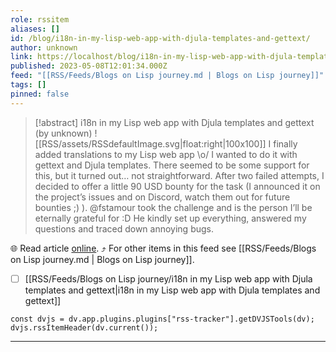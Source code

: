 ```yaml
---
role: rssitem
aliases: []
id: /blog/i18n-in-my-lisp-web-app-with-djula-templates-and-gettext/
author: unknown
link: https://localhost/blog/i18n-in-my-lisp-web-app-with-djula-templates-and-gettext/
published: 2023-05-08T12:01:34.000Z
feed: "[[RSS/Feeds/Blogs on Lisp journey.md | Blogs on Lisp journey]]"
tags: []
pinned: false
---
```


> [!abstract] i18n in my Lisp web app with Djula templates and gettext (by unknown)
> ![[RSS/assets/RSSdefaultImage.svg|float:right|100x100]] I finally added translations to my Lisp web app \o/ I wanted to do it with gettext and Djula templates. There seemed to be some support for this, but it turned out… not straightforward. After two failed attempts, I decided to offer a little 90 USD bounty for the task (I announced it on the project’s issues and on Discord, watch them out for future bounties ;) ). @fstamour took the challenge and is the person I’ll be eternally grateful for :D He kindly set up everything, answered my questions and traced down annoying bugs.

🌐 Read article [online](https://localhost/blog/i18n-in-my-lisp-web-app-with-djula-templates-and-gettext/). ⤴ For other items in this feed see [[RSS/Feeds/Blogs on Lisp journey.md | Blogs on Lisp journey]].

- [ ] [[RSS/Feeds/Blogs on Lisp journey/i18n in my Lisp web app with Djula templates and gettext|i18n in my Lisp web app with Djula templates and gettext]]

~~~dataviewjs
const dvjs = dv.app.plugins.plugins["rss-tracker"].getDVJSTools(dv);
dvjs.rssItemHeader(dv.current());
~~~

- - -


